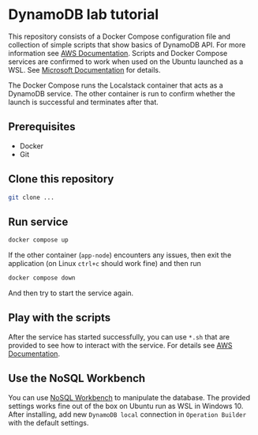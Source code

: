 # DynamoDB lab tutorial

This repository consists of a Docker Compose configuration file and collection of simple scripts that show basics of DynamoDB API. For more information see [AWS Documentation](https://docs.aws.amazon.com/amazondynamodb/latest/developerguide/Introduction.html). Scripts and Docker Compose services are confirmed to work when used on the Ubuntu launched as a WSL. See [Microsoft Documentation](https://learn.microsoft.com/en-us/windows/wsl/install) for details.

The Docker Compose runs the Localstack container that acts as a DynamoDB service. The other container is run to confirm whether the launch is successful and terminates after that.

## Prerequisites
* Docker
* Git

## Clone this repository

```sh
git clone ...
```

## Run service

```sh
docker compose up
```

If the other container (`app-node`) encounters any issues, then exit the application (on Linux `ctrl+c` should work fine) and then run 
```sh
docker compose down
```

And then try to start the service again.

## Play with the scripts
After the service has started successfully, you can use `*.sh` that are provided to see how to interact with the service. For details see [AWS Documentation](https://docs.aws.amazon.com/amazondynamodb/latest/developerguide/GettingStarted.html).

## Use the NoSQL Workbench
You can use [NoSQL Workbench](https://docs.aws.amazon.com/amazondynamodb/latest/developerguide/workbench.html) to manipulate the database. The provided settings works fine out of the box on Ubuntu run as WSL in Windows 10. After installing, add new `DynamoDB local` connection in `Operation Builder` with the default settings.